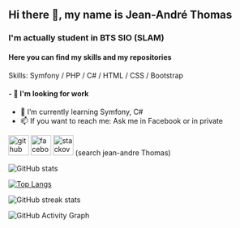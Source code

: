 ## Hi there 👋, my name is Jean-André Thomas
### I'm actually student in BTS SIO (SLAM)
#### Here you can find my skills and my repositories 

Skills: Symfony / PHP / C# / HTML / CSS / Bootstrap


  #### - 🔭 I'm looking for work
- 🌱 I’m currently learning Symfony, C# 
- 📫 If you want to reach me: Ask me in Facebook or in private


[<img src='https://cdn.jsdelivr.net/npm/simple-icons@3.0.1/icons/github.svg' alt='github' height='40'>](https://github.com/Jyino)  [<img src='https://cdn.jsdelivr.net/npm/simple-icons@3.0.1/icons/facebook.svg' alt='facebook' height='40'>](https://www.facebook.com/jeanandre.thomas) [<img src='https://cdn.jsdelivr.net/npm/simple-icons@3.0.1/icons/stackoverflow.svg' alt='stackoverflow' height='40'>](https://stackoverflow.com/users/https://stackoverflow.com/users/17413506/jean-andre-thomas)   (search jean-andre Thomas)


![GitHub stats](https://github-readme-stats.vercel.app/api?username=Jyino&show_icons=true&count_private=true)  

[![Top Langs](https://github-readme-stats.vercel.app/api/top-langs/?username=Jyino)](https://github.com/anuraghazra/github-readme-stats)

![GitHub streak stats](https://github-readme-streak-stats.herokuapp.com/?user=Jyino)  

![GitHub Activity Graph](https://activity-graph.herokuapp.com/graph?username=Jyino)  


